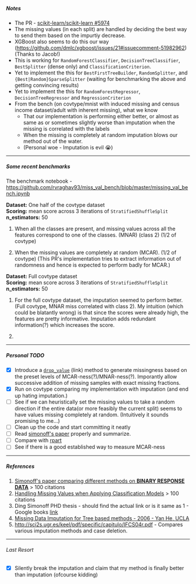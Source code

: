 ##### Notes

* The PR - [scikit-learn/scikit-learn #5974](https://github.com/scikit-learn/scikit-learn/pull/5974)
* The missing values (in each split) are handled by deciding the best way to send them based on the impurtiy decrease.
* XGBoost also seems to do this our way (https://github.com/dmlc/xgboost/issues/21#issuecomment-51982962) (Thanks to Jacob!)
* This is working for `RandomForestClassifier`, `DecisionTreeClassifier`, `BestSplitter` (dense only) and `ClassificationCriterion`.
* Yet to implement the this for `BestFirstTreeBuilder`, `RandomSplitter`, and `{Best|Random}SparseSplitter` (waiting for benchmarking the above and getting convincing results)
* Yet to implement the this for `RandomForestRegressor`, `DecisionTreeRegressor` and `RegressionCriterion`
* From the bench (on covtype/mnist with induced missing and census income dataset/adult with inherent missing), what we know
    * That our implementation is performing either better, or almost as same as or sometimes slightly worse than imputation when the missing is correlated with the labels
    * When the missing is completely at random imputation blows our method out of the water.
    * (Personal woe - Imputation is evil :sob:)

<hr>

##### Some recent benchmarks

The benchmark notebook - https://github.com/rvraghav93/miss_val_bench/blob/master/missing_val_bench.ipynb

**Dataset:** One half of the covtype dataset <br>
**Scoring:** mean score across 3 iterations of `StratifiedShuffleSplit` <br>
**n_estimators:** 50 <br>
1. When all the classes are present, and missing values across all the features correspond to one of the classes. (MNAR) (class 2) (1/2 of covtype)

2. When the missing values are completely at random (MCAR).  (1/2 of covtype) (This PR's implementation tries to extract information out of randomness and hence is expected to perform badly  for MCAR.)


**Dataset:** Full covtype dataset <br>
**Scoring:** mean score across 3 iterations of `StratifiedShuffleSplit` <br>
**n_estimators:** 50 <br>
1. For the full covtype dataset, the imputation seemed to perform better. (Full covtype, MNAR miss correlated with class 2). My intuition (which could be blatantly wrong) is that since the scores were already high, the features are pretty informative. Imputation adds redundant information(?) which increases the score. 

2. 

<hr>

##### Personal TODO

- [x] Introduce a [`drop_value`]() (link) method to generate missingness based on the preset levels of MCAR-ness(?)/MNAR-ness(?). Imporantly allow successive addition of missing samples with exact missing fractions.
- [x] Run on covtype comparing my implementation with imputation (and end up hating imputation.)
- [ ] See if we can heuristically set the missing values to take a random direction if the entire data(or more feasibly the current split) seems to have values missing completely at random. (Intuitively it sounds promising to me...)
- [ ] Clean up the code and start committing it neatly
- [ ] Read [simonoff's paper](http://people.stern.nyu.edu/jsimonof/jmlr10.pdf) properly and summarize.
- [ ] Compare with [rpart](https://cran.r-project.org/web/packages/rpart/rpart.pdf)
- [ ] See if there is a good established way to measure MCAR-ness

<hr>

##### References
1. [Simonoff's paper comparing different methods on **BINARY RESPONSE DATA**](http://people.stern.nyu.edu/jsimonof/jmlr10.pdf) > 100 citations
2. [Handling Missing Values when Applying Classification Models](http://www.jmlr.org/papers/volume8/saar-tsechansky07a/saar-tsechansky07a.pdf) > 100 citations
3. Ding Simonoff PHD thesis - should find the actual link or is it same as 1 - Google books [link](https://books.google.fr/books?id=XP3IgeZF2X4C&pg=PA33&lpg=PA33&dq=kim+yates+missing+method&source=bl&ots=dzbMSq0Lkb&sig=Mlr8nM09gsoAK9zwl8rwvjQsgQM&hl=en&sa=X&ved=0ahUKEwjo9tmqwpPLAhXIBBoKHQNuCJQQ6AEIKTAC#v=onepage&q=kim%20yates%20missing%20method&f=false)
4. [Missing Data Imputation for Tree based methods - 2006 - Yan He, UCLA](http://statistics.ucla.edu/system/resources/BAhbBlsHOgZmSSJOMjAxMi8wNS8xNC8xNV8zOV8zN181MDhfTWlzc2luZ19EYXRhX0ltcHV0YXRpb25fZm9yX1RyZWVfYmFzZWRfTW9kZWxzLnBkZgY6BkVU/Missing%2520Data%2520Imputation%2520for%2520Tree-based%2520Models.pdf)
5. http://sci2s.ugr.es/keel/pdf/specific/capitulo/IFCS04r.pdf - Compares various imputation methods and case deletion.

<hr>

###### Last Resort
- [x] Silently break the imputation and claim that my method is finally better than imputation (ofcourse kidding)
